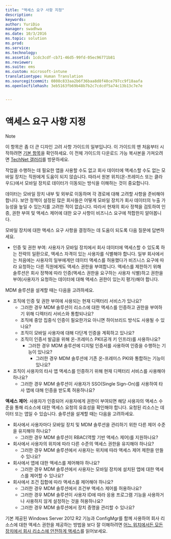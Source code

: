 ```yaml
---
title: "액세스 요구 사항 지정"
description: 
keywords: 
author: YuriDio
manager: swadhwa
ms.date: 10/3/2016
ms.topic: solution
ms.prod: 
ms.service: 
ms.technology: 
ms.assetid: 1cdc3cdf-cb71-46d5-99fd-05ec96771b81
ms.reviewer: 
ms.suite: ems
ms.custom: microsoft-intune
translationtype: Human Translation
ms.sourcegitcommit: 0808c833aa2b6f36baa8d8f48ce797cc9f18aafa
ms.openlocfilehash: 3eb5163fb69b48b7b2c7cdcdf5a74c13b13c7e7e


---
```


# 액세스 요구 사항 지정

>[!NOTE]
>이 항목은 좀 더 큰 디자인 고려 사항 가이드의 일부입니다. 이 가이드의 맨 처음부터 시작하려면 [기본 항목](mdm-design-considerations-guide.md)을 확인하세요. 이 전체 가이드의 다운로드 가능 복사본을 가져오려면 [TechNet 갤러리](https://gallery.technet.microsoft.com/Mobile-Device-Management-7d401582)를 방문하세요.

작업을 수행하는 데 필요한 앱을 사용할 수도 없고 회사 데이터에 액세스할 수도 없는 모바일 장치는 직원에게 도움이 되지 않습니다. 따라서 원본 위치(온-프레미스 또는 클라우드)에서 모바일 장치로 데이터가 이동되는 방식을 이해하는 것이 중요합니다. 

데이터는 모바일 장치 내부 및 외부로 이동하며 각 경로에 대해 고려할 사항을 준비해야 합니다. 보안 정책이 설정된 많은 회사들은 어떻게 모바일 장치가 회사 데이터의 누출 가능성을 높일 수 있는지를 고려한 적이 없습니다. 따라서 현재의 회사 정책을 검토하여 인증, 권한 부여 및 액세스 제어에 대한 요구 사항이 비즈니스 요구에 적합한지 알아봅니다.
 
모바일 장치에 대한 액세스 요구 사항을 결정하는 데 도움이 되도록 다음 질문에 답변하세요.

- 인증 및 권한 부여: 사용자가 모바일 장치에서 회사 데이터에 액세스할 수 있도록 하는 전략의 일환으로, 액세스 자격이 있는 사용자를 식별해야 합니다. 일부 회사에서는 처음에는 사용자의 일부에게만 데이터 액세스를 허용했다가 비즈니스 요구에 따라 요청하는 다른 직원에게도 액세스 권한을 부여합니다. 액세스를 제한하기 위해 솔루션은 회사 정책에 따라 인증(액세스 권한을 요구하는 사용자 식별)하고 권한을 부여(사용자가 요청하는 데이터에 대해 액세스 권한이 있는지 평가)해야 합니다. 

MDM 솔루션을 설계할 때는 다음을 고려하세요.

- 조직에 인증 및 권한 부여에 사용되는 현재 디렉터리 서비스가 있나요?
    - 그러한 경우 MDM 솔루션이 리소스에 대한 액세스를 인증하고 권한을 부여하기 위해 디렉터리 서비스와 통합되나요?
    - 조직에 중앙 집중식 인증이 필요한가요 아니면 하이브리드 방식도 사용될 수 있나요?
    - 조직이 모바일 사용자에 대해 다단계 인증을 계획하고 있나요?
    - 조직이 인증서 발급을 위해 온-프레미스 PKI(공개 키 인프라)를 사용하나요?
        - 그러한 경우 MDM 솔루션에 디지털 인증서를 사용하여 인증을 수행하는 기능이 있나요?
            - 그러한 경우 MDM 솔루션에 기존 온-프레미스 PKI와 통합하는 기능이 있나요?
- 조직이 사용자의 타사 앱 액세스를 인증하기 위해 현재 디렉터리 서비스를 사용해야 하나요?
    - 그러한 경우 MDM 솔루션이 사용자가 SSO(Single Sign-On)를 사용하여 타사 앱에 대해 인증을 받도록 허용하나요?


**액세스 제어**: 사용자가 인증되어 사용자에게 권한이 부여되면 해당 사용자의 액세스 수준을 통해 리소스에 대한 액세스 요청의 유효성을 확인해야 합니다. 요청된 리소스는 데이터 또는 앱일 수 있습니다. 솔루션을 설계할 때는 다음을 고려하세요.

- 회사에서 사용자마다 모바일 장치 및 MDM 솔루션을 관리하기 위한 다른 제어 수준을 유지해야 하나요?
    - 그러한 경우 MDM 솔루션이 RBAC(역할 기반 액세스 제어)를 지원하나요?
- 회사에서 사용자의 위치에 따라 다른 수준의 액세스 권한을 유지해야 하나요?
    - 그러한 경우 MDM 솔루션에서 사용자는 위치에 따라 액세스 제어 제한을 만들 수 있나요?
- 회사에서 앱에 대한 액세스를 제어해야 하나요?
    - 그러한 경우 MDM 솔루션에서 사용자는 모바일 장치에 설치된 앱에 대한 액세스를 제어할 수 있나요?
- 회사에서 조건 집합에 따라 액세스를 제어해야 하나요?
    - 그러한 경우 MDM 솔루션에서 조건부 액세스 제어를 허용하나요?
    - 그러한 경우 MDM 솔루션이 사용자 ID에 따라 응용 프로그램 기능을 사용하거나 사용하지 않게 설정하는 것을 허용하나요?
    - 그러한 경우 MDM 솔루션에서 장치 증명을 관리할 수 있나요?

기본 제공된 Windows Server 2012 R2 기능과 ConfigMgr를 함께 사용하여 회사 리소스에 대한 액세스 권한을 제공하는 방법을 보다 잘 이해하려면 [어느 위치에서든 모든 장치에서 회사 리소스에 안전하게 액세스](https://technet.microsoft.com/library/dn550982)를 읽어보세요. 



<!--HONumber=Oct16_HO1-->



